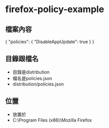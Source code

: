 # firefox-policy-example
## 檔案內容

  {
    "policies": {
      "DisableAppUpdate": true
    }
  }
  
## 目錄跟檔名
- 目錄是distribution
- 檔名是policies.json
- distribution/policies.json

## 位置
- 放置於
- C:\Program Files (x86)\Mozilla Firefox
